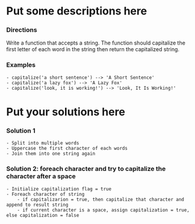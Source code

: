 
# Put some descriptions here 
### Directions
Write a function that accepts a string.  The function should
capitalize the first letter of each word in the string then
return the capitalized string.
### Examples
    - capitalize('a short sentence') --> 'A Short Sentence'
    - capitalize('a lazy fox') --> 'A Lazy Fox'
    - capitalize('look, it is working!') --> 'Look, It Is Working!'
# Put your solutions here
### Solution 1
    - Split into multiple words
    - Uppercase the first character of each words
    - Join them into one string again

### Solution 2: foreach character and try to capitalize the character after a space
    - Initialize capitalization flag = true
    - Foreach character of string
        - if capitalizarion = true, then capitalize that character and append to result string
        - if current character is a space, assign capitalization = true, else capitalization = false